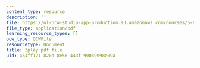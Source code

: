 ```yaml
---
content_type: resource
description: ''
file: https://ol-ocw-studio-app-production.s3.amazonaws.com/courses/5-61-physical-chemistry-fall-2017/464ff121820a8e56443f99039998e09a_QkMB_0jOvVA.pdf
file_type: application/pdf
learning_resource_types: []
ocw_type: OCWFile
resourcetype: Document
title: 3play pdf file
uid: 464ff121-820a-8e56-443f-99039998e09a
---
```

